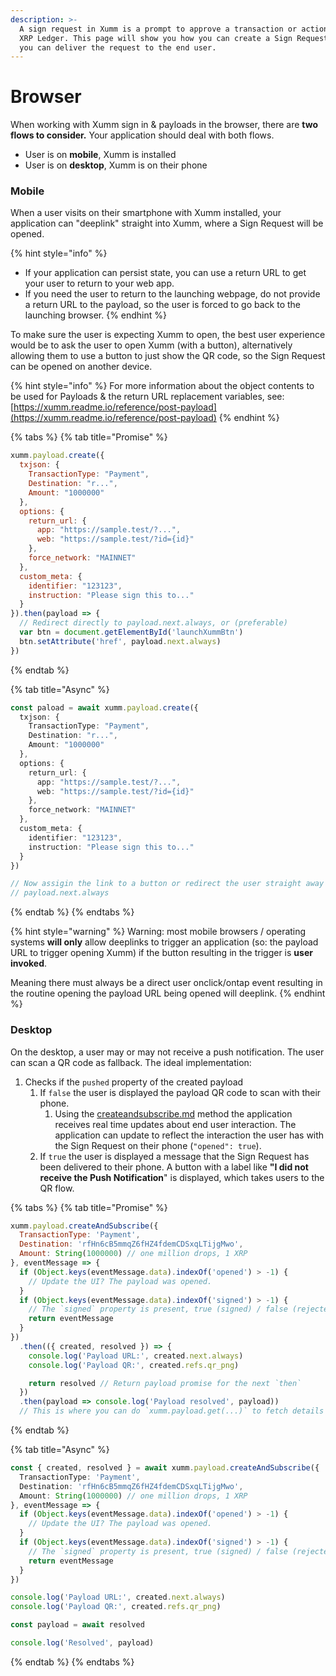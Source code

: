 ```yaml
---
description: >-
  A sign request in Xumm is a prompt to approve a transaction or action on the
  XRP Ledger. This page will show you how you can create a Sign Request, and how
  you can deliver the request to the end user.
---
```


# Browser

When working with Xumm sign in & payloads in the browser, there are **two flows to consider.** Your application should deal with both flows.

* User is on **mobile**, Xumm is installed
* User is on **desktop**, Xumm is on their phone

### Mobile

When a user visits on their smartphone with Xumm installed, your application can "deeplink" straight into Xumm, where a Sign Request will be opened.

{% hint style="info" %}
* If your application can persist state, you can use a return URL to get your user to return to your web app.
* If you need the user to return to the launching webpage, do not provide a return URL to the payload, so the user is forced to go back to the launching browser.
{% endhint %}

To make sure the user is expecting Xumm to open, the best user experience would be to ask the user to open Xumm (with a button), alternatively allowing them to use a button to just show the QR code, so the Sign Request can be opened on another device.

{% hint style="info" %}
For more information about the object contents to be used for Payloads & the return URL replacement variables, see: [https://xumm.readme.io/reference/post-payload](https://xumm.readme.io/reference/post-payload)
{% endhint %}

{% tabs %}
{% tab title="Promise" %}
```javascript
xumm.payload.create({
  txjson: {
    TransactionType: "Payment",
    Destination: "r...",
    Amount: "1000000"
  },
  options: {
    return_url: {
      app: "https://sample.test/?...",
      web: "https://sample.test/?id={id}"
    },
    force_network: "MAINNET"
  },
  custom_meta: {
    identifier: "123123",
    instruction: "Please sign this to..."
  }
}).then(payload => {
  // Redirect directly to payload.next.always, or (preferable)
  var btn = document.getElementById('launchXummBtn')
  btn.setAttribute('href', payload.next.always)
})
```
{% endtab %}

{% tab title="Async" %}
```typescript
const paload = await xumm.payload.create({
  txjson: {
    TransactionType: "Payment",
    Destination: "r...",
    Amount: "1000000"
  },
  options: {
    return_url: {
      app: "https://sample.test/?...",
      web: "https://sample.test/?id={id}"
    },
    force_network: "MAINNET"
  },
  custom_meta: {
    identifier: "123123",
    instruction: "Please sign this to..."
  }
})

// Now assigin the link to a button or redirect the user straight away to:
// payload.next.always
```
{% endtab %}
{% endtabs %}

{% hint style="warning" %}
Warning: most mobile browsers / operating systems **will only** allow deeplinks to trigger an application (so: the payload URL to trigger opening Xumm) if the button resulting in the trigger is **user invoked**.

Meaning there must always be a direct user onclick/ontap event resulting in the routine opening the payload URL being opened will deeplink.
{% endhint %}

### Desktop

On the desktop, a user may or may not receive a push notification. The user can scan a QR code as fallback. The ideal implementation:

1. Checks if the `pushed` property of the created payload
   1. If `false` the user is displayed the payload QR code to scan with their phone.
      1. Using the [createandsubscribe.md](../../sdk-syntax/xumm.payload/createandsubscribe.md "mention") method the application receives real time updates about end user interaction. The application can update to reflect the interaction the user has with the Sign Request on their phone (`"opened": true`).
   2. If `true` the user is displayed a message that the Sign Request has been delivered to their phone. A button with a label like **"I did not receive the Push Notification**" is displayed, which takes users to the QR flow.

{% tabs %}
{% tab title="Promise" %}
```javascript
xumm.payload.createAndSubscribe({
  TransactionType: 'Payment',
  Destination: 'rfHn6cB5mmqZ6fHZ4fdemCDSxqLTijgMwo',
  Amount: String(1000000) // one million drops, 1 XRP
}, eventMessage => {
  if (Object.keys(eventMessage.data).indexOf('opened') > -1) {
    // Update the UI? The payload was opened.
  }
  if (Object.keys(eventMessage.data).indexOf('signed') > -1) {
    // The `signed` property is present, true (signed) / false (rejected)
    return eventMessage
  }
})
  .then(({ created, resolved }) => {
    console.log('Payload URL:', created.next.always)
    console.log('Payload QR:', created.refs.qr_png)

    return resolved // Return payload promise for the next `then`
  })
  .then(payload => console.log('Payload resolved', payload))
  // This is where you can do `xumm.payload.get(...)` to fetch details
```
{% endtab %}

{% tab title="Async" %}
```typescript
const { created, resolved } = await xumm.payload.createAndSubscribe({
  TransactionType: 'Payment',
  Destination: 'rfHn6cB5mmqZ6fHZ4fdemCDSxqLTijgMwo',
  Amount: String(1000000) // one million drops, 1 XRP
}, eventMessage => {
  if (Object.keys(eventMessage.data).indexOf('opened') > -1) {
    // Update the UI? The payload was opened.
  }
  if (Object.keys(eventMessage.data).indexOf('signed') > -1) {
    // The `signed` property is present, true (signed) / false (rejected)
    return eventMessage
  }
})

console.log('Payload URL:', created.next.always)
console.log('Payload QR:', created.refs.qr_png)

const payload = await resolved

console.log('Resolved', payload)
```
{% endtab %}
{% endtabs %}

